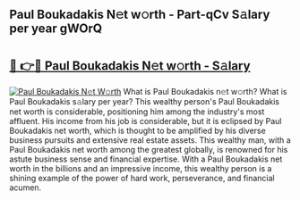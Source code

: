 ## Paul Boukadakis N𝚎t w𝚘rth - Part-qCv S𝚊lary per year gWOrQ

# <h2><a href="http://gc1gym.nevu.top/?p=Paul+Boukadakis">🔗 👉🔴 Paul Boukadakis N𝚎t w𝚘rth - S𝚊lary</a></h2>

[![Paul Boukadakis N𝚎t W𝚘rth](https://i.imgur.com/Oavwk0R.jpeg)](http://gc1gym.nevu.top/?p=Paul+Boukadakis)
What is Paul Boukadakis n𝚎t w𝚘rth? What is Paul Boukadakis s𝚊lary per year?
This wealthy person's Paul Boukadakis net worth is considerable, positioning him among the industry's most affluent. His income from his job is considerable, but it is eclipsed by Paul Boukadakis net worth, which is thought to be amplified by his diverse business pursuits and extensive real estate assets. This wealthy man, with a Paul Boukadakis net worth among the greatest globally, is renowned for his astute business sense and financial expertise. With a Paul Boukadakis net worth in the billions and an impressive income, this wealthy person is a shining example of the power of hard work, perseverance, and financial acumen.
